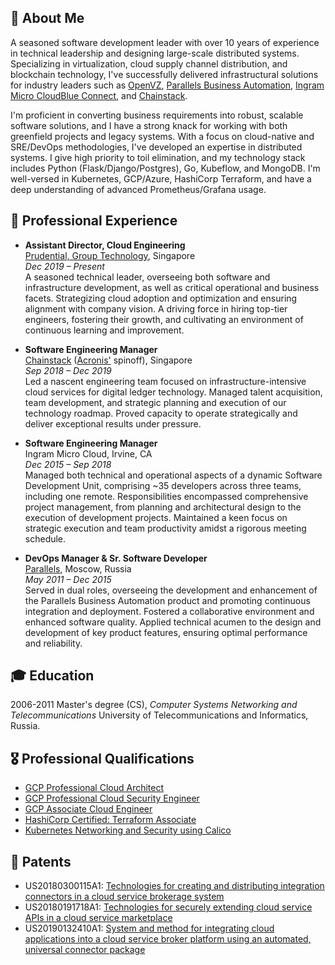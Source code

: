 ## 👤 About Me

A seasoned software development leader with over 10 years of experience in technical leadership and designing large-scale distributed systems. Specializing in virtualization, cloud supply channel distribution, and blockchain technology, I've successfully delivered infrastructural solutions for industry leaders such as [OpenVZ](https://openvz.org/), [Parallels Business Automation](http://download.parallels.com/summit/emea2009/presentations/Parallels_Automation_Portfolio.pdf), [Ingram Micro CloudBlue Connect](https://www.arnnet.com.au/article/664964/ingram-cloudblue-offers-connect-standalone-product/), and [Chainstack](https://chainstack.com).

I'm proficient in converting business requirements into robust, scalable software solutions, and I have a strong knack for working with both greenfield projects and legacy systems. With a focus on cloud-native and SRE/DevOps methodologies, I've developed an expertise in distributed systems. I give high priority to toil elimination, and my technology stack includes Python (Flask/Django/Postgres), Go, Kubeflow, and MongoDB. I'm well-versed in Kubernetes, GCP/Azure, HashiCorp Terraform, and have a deep understanding of advanced Prometheus/Grafana usage.

## 👔 Professional Experience

- **Assistant Director, Cloud Engineering**\
  [Prudential, Group Technology](https://www.prudential.com.sg/), Singapore\
  _Dec 2019 – Present_\
  A seasoned technical leader, overseeing both software and infrastructure development, as well as critical operational and business facets. Strategizing cloud adoption and optimization and ensuring alignment with company vision. A driving force in hiring top-tier engineers, fostering their growth, and cultivating an environment of continuous learning and improvement.

- **Software Engineering Manager**\
  [Chainstack](https://chainstack.com) ([Acronis'](https://acronis.com) spinoff), Singapore\
  _Sep 2018 – Dec 2019_\
  Led a nascent engineering team focused on infrastructure-intensive cloud services for digital ledger technology. Managed talent acquisition, team development, and strategic planning and execution of our technology roadmap. Proved capacity to operate strategically and deliver exceptional results under pressure.

- **Software Engineering Manager**\
  Ingram Micro Cloud, Irvine, CA\
  _Dec 2015 – Sep 2018_\
  Managed both technical and operational aspects of a dynamic Software Development Unit, comprising ~35 developers across three teams, including one remote. Responsibilities encompassed comprehensive project management, from planning and architectural design to the execution of development projects. Maintained a keen focus on strategic execution and team productivity amidst a rigorous meeting schedule.

- **DevOps Manager & Sr. Software Developer**\
  [Parallels](https://parallels.com), Moscow, Russia\
  _May 2011 – Deс 2015_\
  Served in dual roles, overseeing the development and enhancement of the Parallels Business Automation product and promoting continuous integration and deployment. Fostered a collaborative environment and enhanced software quality. Applied technical acumen to the design and development of key product features, ensuring optimal performance and reliability.

## 🎓 Education

2006-2011 Master's degree (CS), _Computer Systems Networking and Telecommunications_
University of Telecommunications and Informatics, Russia.

## 🎖️ Professional Qualifications

- [GCP Professional Cloud Architect](https://google.accredible.com/4db3ac85-6442-45d5-8cc7-e6087fbe98a1)
- [GCP Professional Cloud Security Engineer](https://www.credential.net/b92ced5a-134b-4aa5-b216-53c74fd6027b)
- [GCP Associate Cloud Engineer](https://www.credential.net/f0c6c335-ddcd-4e66-a657-88964970ffa9)
- [HashiCorp Certified: Terraform Associate](https://www.credly.com/badges/16331cd7-3c14-41f9-afd0-717f5a216485)
- [Kubernetes Networking and Security using Calico](https://courses.academy.tigera.io/certificates/39ae5d6f9dc748fd8946d8e7632bb00a)

## 📜 Patents

- US20180300115A1: [Technologies for creating and distributing integration connectors in a cloud service brokerage system](https://patents.google.com/patent/US20180300115A1/en?inventor=Khaerov)
- US20180191718A1: [Technologies for securely extending cloud service APIs in a cloud service marketplace](https://patents.google.com/patent/US20180191718A1/en?inventor=Khaerov&oq=inventor:Khaerov)
- US20190132410A1: [System and method for integrating cloud applications into a cloud service broker platform using an automated, universal connector package](https://patents.google.com/patent/US20190132410A1/en?inventor=Khaerov&oq=inventor:Khaerov)
